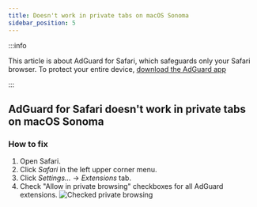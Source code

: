 ```yaml
---
title: Doesn't work in private tabs on macOS Sonoma
sidebar_position: 5
---
```


:::info

This article is about AdGuard for Safari, which safeguards only your Safari browser. To protect your entire device, [download the AdGuard app](https://agrd.io/download-kb-adblock)

:::

## AdGuard for Safari doesn't work in private tabs on macOS Sonoma

### How to fix

 1. Open Safari.
 2. Click *Safari* in the left upper corner menu.
 3. Click *Settings…* → *Extensions* tab.
 4. Check "Allow in private browsing" checkboxes for all AdGuard extensions.
    ![Checked private browsing](https://cdn.adtidy.org/content/Kb/ad_blocker/safari/adg-safari-sonoma-private.png)
